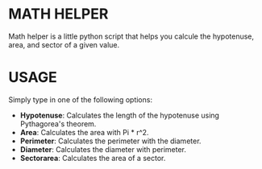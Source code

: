 # MATH HELPER

Math helper is a little python script that helps you calcule the hypotenuse, area, and sector of a given value.

# USAGE

Simply type in one of the following options:

- **Hypotenuse**: Calculates the length of the hypotenuse using Pythagorea's theorem.
- **Area**: Calculates the area with Pi * r^2.
- **Perimeter**: Calculates the perimeter with the diameter.
- **Diameter**: Calculates the diameter with perimeter.
- **Sectorarea**: Calculates the area of a sector.
